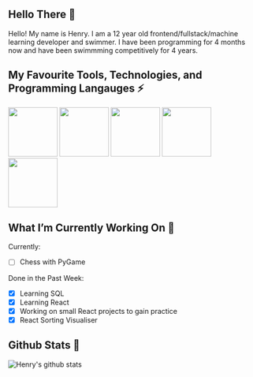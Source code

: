 <!--
**henryboisdequin/henryboisdequin** is a ✨ _special_ ✨ repository because its `README.md` (this file) appears on your GitHub profile.

Here are some ideas to get you started:

- 🔭 I’m currently working on ...
- 🌱 I’m currently learning ...
- 👯 I’m looking to collaborate on ...
- 🤔 I’m looking for help with ...
- 💬 Ask me about ...
- 📫 How to reach me: ...
- 😄 Pronouns: ...
- ⚡ Fun fact: ...
-->
## Hello There 👋 
Hello! My name is Henry. I am a 12 year old frontend/fullstack/machine learning developer and swimmer. I have been programming for 4 months now and have been swimmming competitively for 4 years. 

## My Favourite Tools, Technologies, and Programming Langauges ⚡

<img src="https://camo.githubusercontent.com/f4c83bd20501d357c6f58f98175d70d1517db019/68747470733a2f2f692e67697068792e636f6d2f6d656469612f4c4d7439363338644f38646674416a74636f2f3230302e77656270" width="100" height="100"> <img src="https://camo.githubusercontent.com/5a854f8dc065b628da0dd42fd83eddaf07e75027/68747470733a2f2f692e67697068792e636f6d2f6d656469612f654e41736a4f353574506267616f72376d612f323030772e77656270" width="100" height="100"> <img src="https://user-images.githubusercontent.com/65845077/88515823-ea281580-d009-11ea-906d-13ec92341dc7.gif" width="100" height="100"> <img src="https://camo.githubusercontent.com/7b49b722e667383ca4cb54c8cf0131195a0cdae7/68747470733a2f2f692e67697068792e636f6d2f6d656469612f49647941514a564e326b56504e55726f6a4d2f3230302e77656270" width="100" height="100"> <img src="https://camo.githubusercontent.com/353858877ecb88cbb32c9c013f2f6c7cbf1527de/68747470733a2f2f692e67697068792e636f6d2f6d656469612f4b7a4a6b7a6a676766474e355079366e6b542f3230302e77656270" width="100" height="100">

## What I’m Currently Working On 🔭
Currently:
 - [ ] Chess with PyGame
 
Done in the Past Week:
- [x] Learning SQL
- [x] Learning React
- [x] Working on small React projects to gain practice
- [x] React Sorting Visualiser 

## Github Stats 🎯
![Henry's github stats](https://github-readme-stats.vercel.app/api?username=henryboisdequin&show_icons=true&theme=radical)
